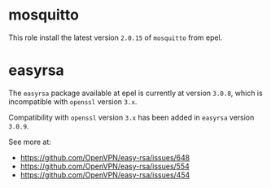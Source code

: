 # mosquitto

This role install the latest version `2.0.15` of `mosquitto` from epel.

# easyrsa

The `easyrsa` package available at epel is currently at version `3.0.8`,
which is incompatible with `openssl` version `3.x`.

Compatibility with `openssl` version `3.x` has been added in `easyrsa`
version `3.0.9`.

See more at:
- https://github.com/OpenVPN/easy-rsa/issues/648
- https://github.com/OpenVPN/easy-rsa/issues/554
- https://github.com/OpenVPN/easy-rsa/issues/454
